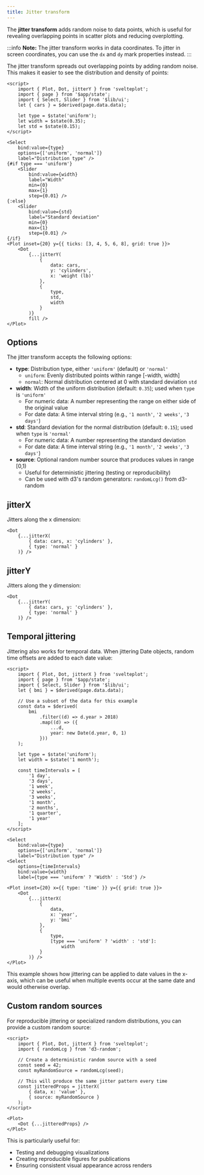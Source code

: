 ```yaml
---
title: Jitter transform
---
```


The **jitter transform** adds random noise to data points, which is useful for revealing overlapping points in scatter plots and reducing overplotting.

:::info
**Note:** The jitter transform works in data coordinates. To jitter in screen coordinates, you can use the `dx` and `dy` mark properties instead.
:::

The jitter transform spreads out overlapping points by adding random noise. This makes it easier to see the distribution and density of points:

```svelte live
<script>
    import { Plot, Dot, jitterY } from 'svelteplot';
    import { page } from '$app/state';
    import { Select, Slider } from '$lib/ui';
    let { cars } = $derived(page.data.data);

    let type = $state('uniform');
    let width = $state(0.35);
    let std = $state(0.15);
</script>

<Select
    bind:value={type}
    options={['uniform', 'normal']}
    label="Distribution type" />
{#if type === 'uniform'}
    <Slider
        bind:value={width}
        label="Width"
        min={0}
        max={1}
        step={0.01} />
{:else}
    <Slider
        bind:value={std}
        label="Standard deviation"
        min={0}
        max={1}
        step={0.01} />
{/if}
<Plot inset={20} y={{ ticks: [3, 4, 5, 6, 8], grid: true }}>
    <Dot
        {...jitterY(
            {
                data: cars,
                y: 'cylinders',
                x: 'weight (lb)'
            },
            {
                type,
                std,
                width
            }
        )}
        fill />
</Plot>
```

## Options

The jitter transform accepts the following options:

- **type**: Distribution type, either `'uniform'` (default) or `'normal'`
    - `uniform`: Evenly distributed points within range [-width, width]
    - `normal`: Normal distribution centered at 0 with standard deviation `std`
- **width**: Width of the uniform distribution (default: `0.35`); used when `type` is `'uniform'`
    - For numeric data: A number representing the range on either side of the original value
    - For date data: A time interval string (e.g., `'1 month'`, `'2 weeks'`, `'3 days'`)
- **std**: Standard deviation for the normal distribution (default: `0.15`); used when `type` is `'normal'`
    - For numeric data: A number representing the standard deviation
    - For date data: A time interval string (e.g., `'1 month'`, `'2 weeks'`, `'3 days'`)
- **source**: Optional random number source that produces values in range [0,1)
    - Useful for deterministic jittering (testing or reproducibility)
    - Can be used with d3's random generators: `randomLcg()` from d3-random

## jitterX

Jitters along the x dimension:

```svelte
<Dot
    {...jitterX(
        { data: cars, x: 'cylinders' },
        { type: 'normal' }
    )} />
```

## jitterY

Jitters along the y dimension:

```svelte
<Dot
    {...jitterY(
        { data: cars, y: 'cylinders' },
        { type: 'normal' }
    )} />
```

## Temporal jittering

Jittering also works for temporal data. When jittering Date objects, random time offsets are added to each date value:

```svelte live
<script>
    import { Plot, Dot, jitterX } from 'svelteplot';
    import { page } from '$app/state';
    import { Select, Slider } from '$lib/ui';
    let { bmi } = $derived(page.data.data);

    // Use a subset of the data for this example
    const data = $derived(
        bmi
            .filter((d) => d.year > 2018)
            .map((d) => ({
                ...d,
                year: new Date(d.year, 0, 1)
            }))
    );

    let type = $state('uniform');
    let width = $state('1 month');

    const timeIntervals = [
        '1 day',
        '3 days',
        '1 week',
        '2 weeks',
        '3 weeks',
        '1 month',
        '2 months',
        '1 quarter',
        '1 year'
    ];
</script>

<Select
    bind:value={type}
    options={['uniform', 'normal']}
    label="Distribution type" />
<Select
    options={timeIntervals}
    bind:value={width}
    label={type === 'uniform' ? 'Width' : 'Std'} />

<Plot inset={20} x={{ type: 'time' }} y={{ grid: true }}>
    <Dot
        {...jitterX(
            {
                data,
                x: 'year',
                y: 'bmi'
            },
            {
                type,
                [type === 'uniform' ? 'width' : 'std']:
                    width
            }
        )} />
</Plot>
```

This example shows how jittering can be applied to date values in the x-axis, which can be useful when multiple events occur at the same date and would otherwise overlap.

## Custom random sources

For reproducible jittering or specialized random distributions, you can provide a custom random source:

```svelte
<script>
    import { Plot, Dot, jitterX } from 'svelteplot';
    import { randomLcg } from 'd3-random';

    // Create a deterministic random source with a seed
    const seed = 42;
    const myRandomSource = randomLcg(seed);

    // This will produce the same jitter pattern every time
    const jitteredProps = jitterX(
        { data, x: 'value' },
        { source: myRandomSource }
    );
</script>

<Plot>
    <Dot {...jitteredProps} />
</Plot>
```

This is particularly useful for:

- Testing and debugging visualizations
- Creating reproducible figures for publications
- Ensuring consistent visual appearance across renders
